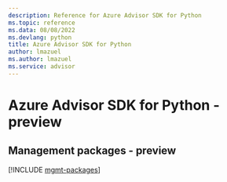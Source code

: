 ```yaml
---
description: Reference for Azure Advisor SDK for Python
ms.topic: reference
ms.data: 08/08/2022
ms.devlang: python
title: Azure Advisor SDK for Python
author: lmazuel
ms.author: lmazuel
ms.service: advisor
---
```

# Azure Advisor SDK for Python - preview

## Management packages - preview
[!INCLUDE [mgmt-packages](advisor-mgmt-index.md)]
